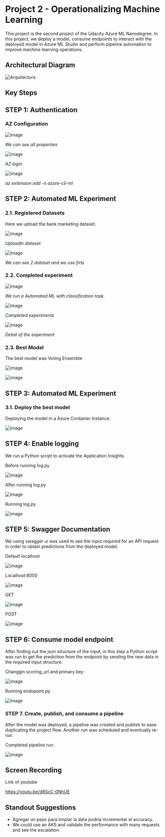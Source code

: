 # Project 2 - Operationalizing Machine Learning

This project is the second project of the Udacity Azure ML Nanodegree. In this project, we deploy a model, consume endpoints to interact with the deployed model in Azure ML Studio and perform pipeline automation to improve machine learning operations.

## Architectural Diagram

![Arquitectura](https://user-images.githubusercontent.com/8076356/107143883-74302f80-6905-11eb-8a6a-ff6955193748.png)

## Key Steps

## STEP 1: Authentication

### AZ Configuration

![image](https://user-images.githubusercontent.com/8076356/107144070-a2623f00-6906-11eb-8bb2-f009e2a86737.png)

*We can see all properties*

![image](https://user-images.githubusercontent.com/8076356/107144094-cc1b6600-6906-11eb-9d06-f5469c5d3034.png)

*AZ login*

![image](https://user-images.githubusercontent.com/8076356/107144105-e1909000-6906-11eb-88f8-171b0c0db179.png)

*az extension add -n azure-cli-ml*

## STEP 2: Automated ML Experiment

### 2.1. Registered Datasets
Here we upload the bank marketing dataset.

![image](https://user-images.githubusercontent.com/8076356/107144668-b0b25a00-690a-11eb-8a53-8f8ddf75a690.png)

*Uploadin dataset*

![image](https://user-images.githubusercontent.com/8076356/107144274-1cdf8e80-6908-11eb-9f59-2d0876e5f8aa.png)

*We can see 2 dataset  and we use firts*

### 2.2. Completed experiment

![image](https://user-images.githubusercontent.com/8076356/107144744-3b935480-690b-11eb-8383-242538bcd9ef.png)

*We run a Automated ML with classification task.*

![image](https://user-images.githubusercontent.com/8076356/107144783-74cbc480-690b-11eb-8550-85307cd7afd5.png)

*Completed experiments*

![image](https://user-images.githubusercontent.com/8076356/107144797-88772b00-690b-11eb-87c3-4255cace6035.png)

*Detail of the experiment*

### 2.3. Best Model

The best model was Voting Ensemble

![image](https://user-images.githubusercontent.com/8076356/107144822-b6f50600-690b-11eb-9905-2d7847d566b4.png)

![image](https://user-images.githubusercontent.com/8076356/107144839-d3913e00-690b-11eb-9d86-8948a446aa7f.png)


## STEP 3: Automated ML Experiment

### 3.1. Deploy the best model
Deploying the model in a Azure Container Instance.

![image](https://user-images.githubusercontent.com/8076356/107149167-24f9f700-6925-11eb-8eb0-2b470b3dfc4a.png)


## STEP 4: Enable logging
We run a Python script to activate the Application Insights.

Before running log.py

![image](https://user-images.githubusercontent.com/8076356/107149214-5ecafd80-6925-11eb-9372-1ffe01447079.png)

After running log.py

![image](https://user-images.githubusercontent.com/8076356/107149228-71453700-6925-11eb-9eae-18d58e3787b5.png)

Running log.py

![image](https://user-images.githubusercontent.com/8076356/107149242-85893400-6925-11eb-92f6-a74df3ea74b7.png)

## STEP 5: Swagger Documentation
We using swagger ui was used to see the input required for an API request in order to obtain predictions from the deployed model.

Default localhost

![image](https://user-images.githubusercontent.com/8076356/107149285-c7b27580-6925-11eb-97f3-a3a5799b38dc.png)

Localhost:8000

![image](https://user-images.githubusercontent.com/8076356/107149300-dac54580-6925-11eb-8b5c-6336e3e46571.png)

GET

![image](https://user-images.githubusercontent.com/8076356/107149329-fc263180-6925-11eb-8459-be99d49e066a.png)

POST

![image](https://user-images.githubusercontent.com/8076356/107149336-0ba57a80-6926-11eb-97c8-0e0c62ed41f5.png)


## STEP 6: Consume model endpoint
After finding out the json structure of the input, in this step a Python script was run to get the prediction from the endpoint by sending the new data in the required input structure.

Changgin scoring_url and primary key:

![image](https://user-images.githubusercontent.com/8076356/107149396-5cb56e80-6926-11eb-92f1-656f0c325105.png)

Running endopoint.py

![image](https://user-images.githubusercontent.com/8076356/107149408-6ccd4e00-6926-11eb-9005-4530876b39ff.png)


### STEP 7. Create, publish, and consume a pipeline
After the model was deployed, a pipeline was created and publish to ease duplicating the project flow. Another run was scheduled and eventually re-run.

Completed pipeline run:

![image](https://user-images.githubusercontent.com/8076356/107149477-c897d700-6926-11eb-8731-85c52fb5e461.png)

## Screen Recording
Link of youtube

https://youtu.be/d8ScC-0NhUE

## Standout Suggestions

- Agregar un paso para limpiar la data podría incrementar el accuracy.
- We could use an AKS and validate the performance with many requests and see the escalation.

